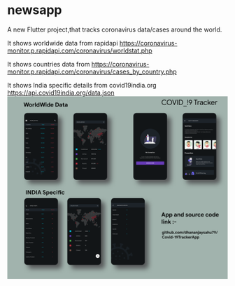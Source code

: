 # newsapp

A new Flutter project,that tracks coronavirus data/cases around the world.


It shows worldwide data from rapidapi
https://coronavirus-monitor.p.rapidapi.com/coronavirus/worldstat.php


It shows countries data from
https://coronavirus-monitor.p.rapidapi.com/coronavirus/cases_by_country.php

It shows India specific details from covid19india.org
https://api.covid19india.org/data.json
![](Screenshot/covid.png)
